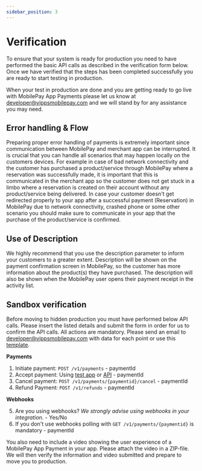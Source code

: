 ```yaml
---
sidebar_position: 3
---
```


# Verification

To ensure that your system is ready for production you need to have performed the basic API calls as described in the verification form below. Once we have verified that the steps has been completed successfully you are ready to start testing in production.

When your test in production are done and you are getting ready to go live with MobilePay App Payments please let us know at developer@vippsmobilepay.com and we will stand by for any assistance you may need.

## Error handling & Flow

Preparing proper error handling of payments is extremely important since communication between MobilePay and merchant app can be interrupted. It is crucial that you can handle all scenarios that may happen locally on the customers devices. For example in case of bad network connectivity and the customer has purchased a product/service through MobilePay where a reservation was successfully made, it is important that this is communicated in the merchant app so the customer does not get stuck in a limbo where a reservation is created on their account without any product/service being delivered. In case your customer doesn't get redirected properly to your app after a successful payment (Reservation) in MobilePay due to network connectivity, crashed phone or some other scenario you should make sure to communicate in your app that the purchase of the product/service is confirmed.

## Use of Description

We highly recommend that you use the description parameter to inform your customers to a greater extent. Description will be shown on the payment confirmation screen in MobilePay, so the customer has more information about the product(s) they have purchased. The description will also be shown when the MobilePay user opens their payment receipt in the activity list.

## Sandbox verification

Before moving to hidden production you must have performed below API calls. Please insert the listed details and submit the form in order for us to confirm the API calls. All actions are mandatory.  Please send an email to developer@vippsmobilepay.com with data for each point or use this [template](mailto:developer@vippsmobilepay.com?subject=Sandbox%20verification%20-%20Online&body=Hi%20MobilePay%2C%0D%0A%0D%0APayments%0D%0A1.%20Initiate%20payment%3A%20POST%20%2Fv1%2Fpayments%20-%20paymentId%0D%0A2.%20Accept%20payment%3A%20Using%20test%20app%20or%20API%20-%20paymentId%0D%0A2.%20Cancel%20payment%3A%20POST%20%2Fv1%2Fpayments%2F%7Bpaymentid%7D%2Fcancel%20-%20paymentId%0D%0A3.%20Refund%20Payment%3A%20POST%20%2Fv1%2Frefunds%20-%20paymentId%0D%0A%0D%0AWebhooks%0D%0A5.%20Are%20you%20using%20webhooks%3F%20*We%20strongly%20advise%20using%20webhooks%20in%20your%20integration.*%20-%20Yes%2FNo%0D%0A6.%20If%20you%20don't%20use%20webhooks%20polling%20with%20%60GET%20%2Fv1%2Fpayments%2F%7Bpaymentid%7D%60%20is%20mandatory%20-%20paymentId%0D%0A).

**Payments**

1. Initiate payment: `POST /v1/payments` - paymentId
2. Accept payment: Using [test app](/docs/app-payments/development-guide/test#test-app) or [API](/docs/app-payments/development-guide/test#integration-tests) - paymentId
2. Cancel payment: `POST /v1/payments/{paymentid}/cancel` - paymentId
3. Refund Payment: `POST /v1/refunds` - paymentId

**Webhooks**

5. Are you using webhooks? *We strongly advise using webhooks in your integration.* - Yes/No
6. If you don't use webhooks polling with `GET /v1/payments/{paymentid}` is mandatory - paymentId

You also need to include a video showing the user experience of a MobilePay App Payment in your app. Please attach the video in a ZIP-file.
We will then verify the information and video submitted and prepare to move you to production. 
